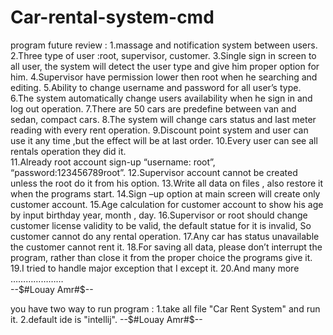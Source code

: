 # Car-rental-system-cmd
program future review : 
1.massage and notification system between users.
2.Three type of user :root, supervisor, customer. 
3.Single sign in screen to all user, the system will detect the user type and give him proper option for him. 
4.Supervisor have permission lower then root when he searching and editing. 
5.Ability to change username and password for all user’s type. 
6.The system automatically change users availability when he sign in and log out operation. 
7.There are 50 cars are predefine between van and sedan, compact cars. 
8.The system will change cars status and last meter reading with every  rent operation. 
9.Discount point system and user can use it any time ,but the effect will be at last order. 
10.Every user can see all rentals operation they did it.  
11.Already root account sign-up “username: root”, “password:123456789root”. 
12.Supervisor account cannot be created unless the root do it from his option. 
13.Write all data on files , also restore it when the programs start. 
14.Sign –up option at main screen will create only customer account. 
15.Age calculation for customer account to show his age by input birthday year, month , day. 
16.Supervisor or root should change customer license validity to be valid, the default statue for it is invalid, So customer cannot do any rental operation. 
17.Any car has status unavailable the customer cannot rent it. 
18.For saving all data, please don’t interrupt the program, rather than close it from the proper choice the programs give it. 19.I tried to handle major exception that I except it. 
20.And many more …………………   
--$#Louay Amr#$--

you have two way to run program : 
1.take all file "Car Rent System" and run it.
2.default ide is "intellij".
--$#Louay Amr#$--



